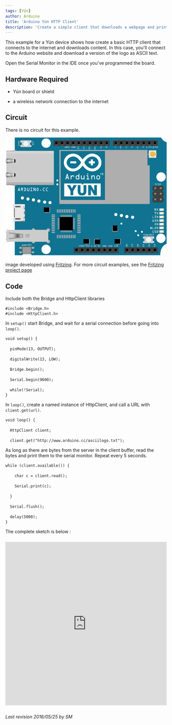 ```yaml
---
tags: [Yún]
author: Arduino
title: 'Arduino Yún HTTP Client'
description: 'Create a simple client that downloads a webpage and prints it to the serial monitor.'
---
```


This example for a Yún device shows how create a basic HTTP client that connects to the internet and downloads content. In this case, you'll connect to the Arduino website and download a version of the logo as ASCII text.

Open the Serial Monitor in the IDE once you've programmed the board.

## Hardware Required

- Yún board or shield

- a wireless network connection to the internet

## Circuit

There is no circuit for this example.

![The circuit for this tutorial.](assets/Yun_Fritzing.png)

image developed using [Fritzing](http://www.fritzing.org). For more circuit examples, see the [Fritzing project page](http://fritzing.org/projects/)

## Code

Include both the Bridge and HttpClient libraries

```arduino
#include <Bridge.h>
#include <HttpClient.h>
```

In `setup()` start Bridge, and wait for a serial connection before going into `loop()`.

```arduino
void setup() {

  pinMode(13, OUTPUT);

  digitalWrite(13, LOW);

  Bridge.begin();

  Serial.begin(9600);

  while(!Serial);
}
```

In `loop()`, create a named instance of HttpClient, and call a URL with `client.get(url)`.

```arduino
void loop() {

  HttpClient client;

  client.get("http://www.arduino.cc/asciilogo.txt");
```

As long as there are bytes from the server in the client buffer, read the bytes and print them to the serial monitor. Repeat every 5 seconds.

```arduino
while (client.available()) {

    char c = client.read();

    Serial.print(c);

  }

  Serial.flush();

  delay(5000);
}
```

The complete sketch is below :

<iframe src='https://create.arduino.cc/example/library/bridge_1_7_0/bridge_1_7_0%5Cexamples%5CHttpClient/HttpClient/preview?embed' style='height:510px;width:100%;margin:10px 0' frameborder='0'></iframe>

*Last revision 2016/05/25 by SM*
